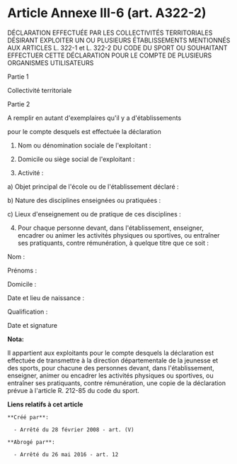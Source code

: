 # Article Annexe III-6 (art. A322-2)

DÉCLARATION EFFECTUÉE PAR LES COLLECTIVITÉS TERRITORIALES DÉSIRANT EXPLOITER UN OU PLUSIEURS ÉTABLISSEMENTS MENTIONNÉS AUX
ARTICLES L. 322-1 et L. 322-2 DU CODE DU SPORT OU SOUHAITANT EFFECTUER CETTE DÉCLARATION POUR LE COMPTE DE PLUSIEURS
ORGANISMES UTILISATEURS

Partie 1

Collectivité territoriale

Partie 2

A remplir en autant d'exemplaires qu'il y a d'établissements

pour le compte desquels est effectuée la déclaration

1. Nom ou dénomination sociale de l'exploitant : 

2. Domicile ou siège social de l'exploitant : 

3. Activité :

a) Objet principal de l'école ou de l'établissement déclaré : 

b) Nature des disciplines enseignées ou pratiquées : 

c) Lieux d'enseignement ou de pratique de ces disciplines : 

4. Pour chaque personne devant, dans l'établissement, enseigner, encadrer ou animer les activités physiques ou sportives, ou
entraîner ses pratiquants, contre rémunération, à quelque titre que ce soit :

Nom : 

Prénoms : 

Domicile : 

Date et lieu de naissance : 

Qualification : 

Date et signature

**Nota:**

Il appartient aux exploitants pour le compte desquels la déclaration est effectuée de transmettre à la direction
départementale de la jeunesse et des sports, pour chacune des personnes devant, dans l'établissement, enseigner, animer ou
encadrer les activités physiques ou sportives, ou entraîner ses pratiquants, contre rémunération, une copie de la déclaration
prévue à l'article R. 212-85 du code du sport.

**Liens relatifs à cet article**

	**Créé par**:

	  - Arrêté du 28 février 2008 - art. (V)

	**Abrogé par**:

	  - Arrêté du 26 mai 2016 - art. 12
